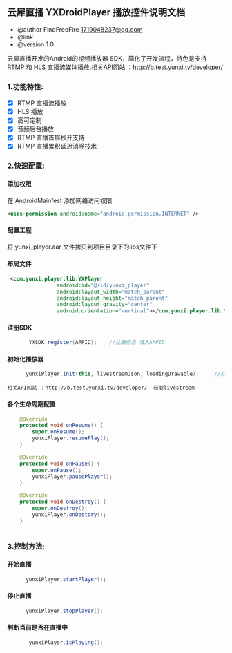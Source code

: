 ## 云犀直播 YXDroidPlayer 播放控件说明文档
-  @author  FindFreeFire <1719048237@qq.com> 
-  @link 
-  @version 1.0 

云犀直播开发的Android的视频播放器 SDK，简化了开发流程，特色是支持 RTMP 和 HLS 直播流媒体播放,相关API网站 ：http://b.test.yunxi.tv/developer/

### 1.功能特性:
- [x] RTMP 直播流播放
- [x] HLS 播放
- [x] 高可定制
- [x] 音频后台播放
- [x] RTMP 直播首屏秒开支持
- [x] RTMP 直播累积延迟消除技术

### 2.快速配置:

#### 添加权限
在 AndroidMainfest 添加网络访问权限
```xml
<uses-permission android:name="android.permission.INTERNET" />
```

#### 配置工程
将 yunxi_player.aar 文件拷贝到项目目录下的libs文件下

#### 布局文件
```xml
 <com.yunxi.player.lib.YXPlayer
                android:id="@+id/yunxi_player"
                android:layout_width="match_parent"
                android:layout_height="match_parent"
                android:layout_gravity="center"
                android:orientation="vertical"></com.yunxi.player.lib.YXPlayer>
```
#### 注册SDK
 
```java
       YXSDK.register(APPID);    //注册信息 填入APPID
```
    
#### 初始化播放器
   
```java
      yunxiPlayer.init(this, livestreamJson, loadingDrawable);     //初始化视频播放器
```
    相关API网站 ：http://b.test.yunxi.tv/developer/  获取livestream
#### 各个生命周期配置 
```java
    @Override
    protected void onResume() {
        super.onResume();
        yunxiPlayer.resumePlay();
    }

    @Override
    protected void onPause() {
        super.onPause();
        yunxiPlayer.pausePlayer();
    }

    @Override
    protected void onDestroy() {
        super.onDestroy();
        yunxiPlayer.onDestory();
    } 
    
```
### 3.控制方法:
#### 开始直播
   
```java
      yunxiPlayer.startPlayer();
```  
#### 停止直播
   
```java
      yunxiPlayer.stopPlayer();
```  

#### 判断当前是否在直播中
   
```java
       yunxiPlayer.isPlaying();
```  
  

